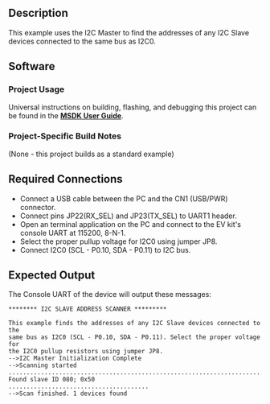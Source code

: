 ## Description
This example uses the I2C Master to find the addresses of any I2C Slave devices connected to the same bus as I2C0.


## Software

### Project Usage

Universal instructions on building, flashing, and debugging this project can be found in the **[MSDK User Guide](https://analog-devices-msdk.github.io/msdk/USERGUIDE/)**.

### Project-Specific Build Notes

(None - this project builds as a standard example)

## Required Connections

-   Connect a USB cable between the PC and the CN1 (USB/PWR) connector.
-   Connect pins JP22(RX_SEL) and JP23(TX_SEL) to UART1 header.
-   Open an terminal application on the PC and connect to the EV kit's console UART at 115200, 8-N-1.
-   Select the proper pullup voltage for I2C0 using jumper JP8.
-   Connect I2C0 (SCL - P0.10, SDA - P0.11) to I2C bus.

## Expected Output

The Console UART of the device will output these messages:

```
******** I2C SLAVE ADDRESS SCANNER *********

This example finds the addresses of any I2C Slave devices connected to the
same bus as I2C0 (SCL - P0.10, SDA - P0.11). Select the proper voltage for
the I2C0 pullup resistors using jumper JP8.
-->I2C Master Initialization Complete
-->Scanning started
.........................................................................
Found slave ID 080; 0x50
.......................................
-->Scan finished. 1 devices found
```
